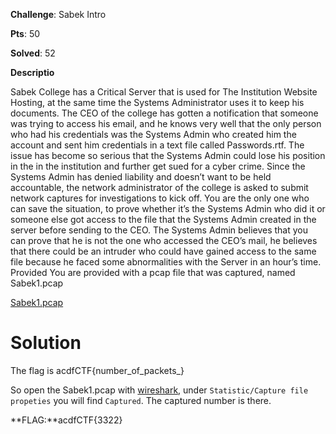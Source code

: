 **Challenge**: Sabek Intro

**Pts**: 50

**Solved**: 52

**Descriptio**

Sabek College has a Critical Server that is used for The Institution Website Hosting, at the same time the Systems Administrator uses it to keep his documents. The CEO of the college has gotten a notification that someone was trying to access his email, and he knows very well that the only person who had his credentials was the Systems Admin who created him the account and sent him credentials in a text file called Passwords.rtf. The issue has become so serious that the Systems Admin could lose his position in the in the institution and further get sued for a cyber crime. Since the Systems Admin has denied liability and doesn’t want to be held accountable, the network administrator of the college is asked to submit network captures for investigations to kick off. You are the only one who can save the situation, to prove whether it’s the Systems Admin who did it or someone else got access to the file that the Systems Admin created in the server before sending to the CEO. The Systems Admin believes that you can prove that he is not the one who accessed the CEO’s mail, he believes that there could be an intruder who could have gained access to the same file because he faced some abnormalities with the Server in an hour’s time. Provided You are provided with a pcap file that was captured, named Sabek1.pcap

[Sabek1.pcap]()

# Solution

The flag is acdfCTF{number_of_packets_}

So open the Sabek1.pcap with [wireshark](https://www.wireshark.org/), under `Statistic/Capture file propeties` you will find `Captured`. The captured
number is there.

**FLAG:**acdfCTF{3322}
